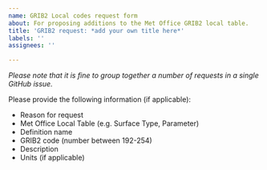 ```yaml
---
name: GRIB2 Local codes request form
about: For proposing additions to the Met Office GRIB2 local table.
title: 'GRIB2 request: *add your own title here*'
labels: ''
assignees: ''

---
```


*Please note that it is fine to group together a number of requests in a single GitHub issue.*

Please provide the following information (if applicable): 

- Reason for request  
- Met Office Local Table (e.g. Surface Type, Parameter)  
- Definition name
- GRIB2 code (number between 192-254) 
- Description 
- Units (if applicable)
